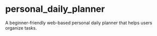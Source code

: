 # personal_daily_planner
A beginner-friendly web-based personal daily planner that helps users organize tasks.
